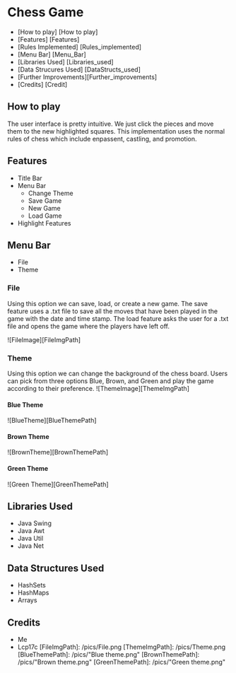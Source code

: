 # Chess Game
* [How to play] [How to play]
* [Features] [Features]
* [Rules Implemented] [Rules_implemented]
* [Menu Bar] [Menu_Bar]
* [Libraries Used] [Libraries_used]
* [Data Strucures Used] [DataStructs_used]
* [Further Improvements][Further_improvements]
* [Credits] [Credit]

## How to play
The user interface is pretty intuitive. We just click the pieces and move them to the new highlighted squares. This implementation uses the normal rules of chess which include enpassent, castling, and promotion.  

## Features
* Title Bar
* Menu Bar
  * Change Theme
  * Save Game
  * New Game
  * Load Game
* Highlight Features


## Menu Bar
* File
* Theme

### File
Using this option we can save, load, or create a new game. The save feature uses a .txt file to save all the moves that have been played in the game with the date and time stamp. The load feature asks the user for a .txt file and opens the game where the players have left off.

![FileImage][FileImgPath]

### Theme
Using this option we can change the background of the chess board. Users can pick from three options Blue, Brown, and Green and play the game according to their preference.
![ThemeImage][ThemeImgPath]

#### Blue Theme
![BlueTheme][BlueThemePath]

#### Brown Theme
![BrownTheme][BrownThemePath]

#### Green Theme
![Green Theme][GreenThemePath]

## Libraries Used
* Java Swing
* Java Awt
* Java Util
* Java Net

## Data Structures Used
* HashSets
* HashMaps
* Arrays

## Credits
* Me
* Lcp17c
[FileImgPath]: /pics/File.png
[ThemeImgPath]: /pics/Theme.png
[BlueThemePath]: /pics/"Blue theme.png"
[BrownThemePath]: /pics/"Brown theme.png"
[GreenThemePath]: /pics/"Green theme.png"
